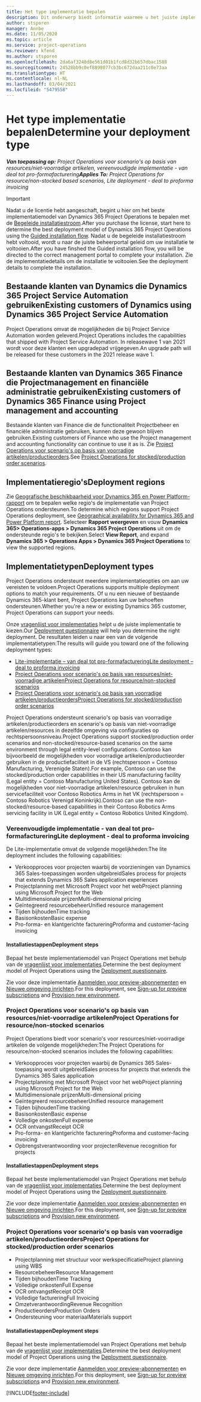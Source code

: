 ```yaml
---
title: Het type implementatie bepalen
description: Dit onderwerp biedt informatie waarmee u het juiste implementatietype van projectactiviteiten voor uw bedrijf kunt bepalen.
author: stsporen
manager: Annbe
ms.date: 11/05/2020
ms.topic: article
ms.service: project-operations
ms.reviewer: kfend
ms.author: stsporen
ms.openlocfilehash: 2da6af3240d8e561d01b1fcd8d32b657dbac1588
ms.sourcegitcommit: 24528bb9c0ef8898077cb3bc672daa211c0e73aa
ms.translationtype: HT
ms.contentlocale: nl-NL
ms.lasthandoff: 03/04/2021
ms.locfileid: "5479558"
---
```

# <a name="determine-your-deployment-type"></a><span data-ttu-id="5fbc1-103">Het type implementatie bepalen</span><span class="sxs-lookup"><span data-stu-id="5fbc1-103">Determine your deployment type</span></span>

<span data-ttu-id="5fbc1-104">_**Van toepassing op:** Project Operations voor scenario's op basis van resources/niet-voorradige artikelen, vereenvoudigde implementatie - van deal tot pro-formafacturering_</span><span class="sxs-lookup"><span data-stu-id="5fbc1-104">_**Applies To:** Project Operations for resource/non-stocked based scenarios, Lite deployment - deal to proforma invoicing_</span></span>

> [!IMPORTANT]
> <span data-ttu-id="5fbc1-105">Nadat u de licentie hebt aangeschaft, begint u hier om het beste implementatiemodel van Dynamics 365 Project Operations te bepalen met de [Begeleide installatiestroom](https://aka.ms/provisionprojectoperations).</span><span class="sxs-lookup"><span data-stu-id="5fbc1-105">After you purchase the license, start here to determine the best deployment model of Dynamics 365 Project Operations using the [Guided installation flow](https://aka.ms/provisionprojectoperations).</span></span>
> <span data-ttu-id="5fbc1-106">Nadat u de begeleide installatiestroom hebt voltooid, wordt u naar de juiste beheerportal geleid om uw installatie te voltooien.</span><span class="sxs-lookup"><span data-stu-id="5fbc1-106">After you have finshed the Guided installation flow, you will be directed to the correct management portal to complete your installation.</span></span> <span data-ttu-id="5fbc1-107">Zie de implementatiedetails om de installatie te voltooien.</span><span class="sxs-lookup"><span data-stu-id="5fbc1-107">See the deployment details to complete the installation.</span></span>


## <a name="existing-customers-of-dynamics-using-dynamics-365-project-service-automation"></a><span data-ttu-id="5fbc1-108">Bestaande klanten van Dynamics die Dynamics 365 Project Service Automation gebruiken</span><span class="sxs-lookup"><span data-stu-id="5fbc1-108">Existing customers of Dynamics using Dynamics 365 Project Service Automation</span></span>
<span data-ttu-id="5fbc1-109">Project Operations omvat de mogelijkheden die bij Project Service Automation worden geleverd.</span><span class="sxs-lookup"><span data-stu-id="5fbc1-109">Project Operations includes the capabilities that shipped with Project Service Automation.</span></span> <span data-ttu-id="5fbc1-110">In releasewave 1 van 2021 wordt voor deze klanten een upgradepad vrijgegeven.</span><span class="sxs-lookup"><span data-stu-id="5fbc1-110">An upgrade path will be released for these customers in the 2021 release wave 1.</span></span>

## <a name="existing-customers-of-dynamics-365-finance-using-project-management-and-accounting"></a><span data-ttu-id="5fbc1-111">Bestaande klanten van Dynamics 365 Finance die Projectmanagement en financiële administratie gebruiken</span><span class="sxs-lookup"><span data-stu-id="5fbc1-111">Existing customers of Dynamics 365 Finance using Project management and accounting</span></span> 

<span data-ttu-id="5fbc1-112">Bestaande klanten van Finance die de functionaliteit Projectbeheer en financiële administratie gebruiken, kunnen deze gewoon blijven gebruiken.</span><span class="sxs-lookup"><span data-stu-id="5fbc1-112">Existing customers of Finance who use the Project management and accounting functionality can continue to use it as is.</span></span> <span data-ttu-id="5fbc1-113">Zie [Project Operations voor scenario's op basis van voorradige artikelen/productieorders](#pma).</span><span class="sxs-lookup"><span data-stu-id="5fbc1-113">See [Project Operations for stocked/production order scenarios](#pma).</span></span>


## <a name="deployment-regions"></a><span data-ttu-id="5fbc1-114">Implementatieregio's</span><span class="sxs-lookup"><span data-stu-id="5fbc1-114">Deployment regions</span></span>
<span data-ttu-id="5fbc1-115">Zie [Geografische beschikbaarheid voor Dynamics 365 en Power Platform-rapport](https://dynamics.microsoft.com/en-us/geographic-availability/) om te bepalen welke regio's de implementatie van Project Operations ondersteunen.</span><span class="sxs-lookup"><span data-stu-id="5fbc1-115">To determine which regions support Project Operations deployment, see [Geographical availability for Dynamics 365 and Power Platform report](https://dynamics.microsoft.com/en-us/geographic-availability/).</span></span> <span data-ttu-id="5fbc1-116">Selecteer **Rapport weergeven** en vouw **Dynamics 365> Operations-apps > Dynamics 365 Project Operations** uit om de ondersteunde regio's te bekijken.</span><span class="sxs-lookup"><span data-stu-id="5fbc1-116">Select **View Report**, and expand **Dynamics 365 > Operations Apps > Dynamics 365 Project Operations** to view the supported regions.</span></span>

## <a name="deployment-types"></a><span data-ttu-id="5fbc1-117">Implementatietypen</span><span class="sxs-lookup"><span data-stu-id="5fbc1-117">Deployment types</span></span>
<span data-ttu-id="5fbc1-118">Project Operations ondersteunt meerdere implementatieopties om aan uw vereisten te voldoen.</span><span class="sxs-lookup"><span data-stu-id="5fbc1-118">Project Operations supports multiple deployment options to match your requirements.</span></span> <span data-ttu-id="5fbc1-119">Of u nu een nieuwe of bestaande Dynamics 365-klant bent, Project Operations kan uw behoeften ondersteunen.</span><span class="sxs-lookup"><span data-stu-id="5fbc1-119">Whether you're a new or existing Dynamics 365 customer, Project Operations can support your needs.</span></span>

<span data-ttu-id="5fbc1-120">Onze [vragenlijst voor implementaties](https://aka.ms/provisionprojectoperations) helpt u de juiste implementatie te kiezen.</span><span class="sxs-lookup"><span data-stu-id="5fbc1-120">Our [Deployment questionnaire](https://aka.ms/provisionprojectoperations) will help you determine the right deployment.</span></span> <span data-ttu-id="5fbc1-121">De resultaten leiden u naar een van de volgende implementatietypen:</span><span class="sxs-lookup"><span data-stu-id="5fbc1-121">The results will guide you toward one of the following deployment types:</span></span>

- [<span data-ttu-id="5fbc1-122">Lite-implementatie – van deal tot pro-formafacturering</span><span class="sxs-lookup"><span data-stu-id="5fbc1-122">Lite deployment – deal to proforma invoicing</span></span>](#lite)
- [<span data-ttu-id="5fbc1-123">Project Operations voor scenario's op basis van resources/niet-voorradige artikelen</span><span class="sxs-lookup"><span data-stu-id="5fbc1-123">Project Operations for resource/non-stocked scenarios</span></span>](#integrated)
- [<span data-ttu-id="5fbc1-124">Project Operations voor scenario's op basis van voorradige artikelen/productieorders</span><span class="sxs-lookup"><span data-stu-id="5fbc1-124">Project Operations for stocked/production order scenarios</span></span>](#pma)

<span data-ttu-id="5fbc1-125">Project Operations ondersteunt scenario's op basis van voorradige artikelen/productieorders en scenario's op basis van niet-voorradige artikelen/resources in dezelfde omgeving via configuraties op rechtspersoonsniveau.</span><span class="sxs-lookup"><span data-stu-id="5fbc1-125">Project Operations support stocked/production order scenarios and non-stocked/resource-based scenarios on the same environment through legal entity-level configurations.</span></span> <span data-ttu-id="5fbc1-126">Contoso kan bijvoorbeeld de mogelijkheden voor voorradige artikelen/productieorder gebruiken in de productiefaciliteit in de VS (rechtspersoon = Contoso Manufacturing, Verenigde Staten).</span><span class="sxs-lookup"><span data-stu-id="5fbc1-126">For example, Contoso can use the stocked/production order capabilities in their US manufacturing facility (Legal entity = Contoso Manufacturing United States).</span></span> <span data-ttu-id="5fbc1-127">Contoso kan de mogelijkheden voor niet-voorradige artikelen/resource gebruiken in hun servicefaciliteit voor Contoso Robotics Arms in het VK (rechtspersoon = Contoso Robotics Verenigd Koninkrijk).</span><span class="sxs-lookup"><span data-stu-id="5fbc1-127">Contoso can use the non-stocked/resource-based capabilities in their Contoso Robotics Arms servicing facility in UK (Legal entity = Contoso Robotics United Kingdom).</span></span>

### <a name="lite-deployment---deal-to-proforma-invoicing"></a><a  name="lite"></a><span data-ttu-id="5fbc1-128">Vereenvoudigde implementatie - van deal tot pro-formafacturering</span><span class="sxs-lookup"><span data-stu-id="5fbc1-128">Lite deployment - deal to proforma invoicing</span></span>

<span data-ttu-id="5fbc1-129">De Lite-implementatie omvat de volgende mogelijkheden:</span><span class="sxs-lookup"><span data-stu-id="5fbc1-129">The lite deployment includes the following capabilities:</span></span>

- <span data-ttu-id="5fbc1-130">Verkoopproces voor projecten waarbij de voorzieningen van Dynamics 365 Sales-toepassingen worden uitgebreid</span><span class="sxs-lookup"><span data-stu-id="5fbc1-130">Sales process for projects that extends Dynamics 365 Sales application experiences</span></span>
- <span data-ttu-id="5fbc1-131">Projectplanning met Microsoft Project voor het web</span><span class="sxs-lookup"><span data-stu-id="5fbc1-131">Project planning using Microsoft Project for the Web</span></span>
- <span data-ttu-id="5fbc1-132">Multidimensionale prijzen</span><span class="sxs-lookup"><span data-stu-id="5fbc1-132">Multi-dimensional pricing</span></span>
- <span data-ttu-id="5fbc1-133">Geïntegreerd resourcebeheer</span><span class="sxs-lookup"><span data-stu-id="5fbc1-133">Unified resource management</span></span>
- <span data-ttu-id="5fbc1-134">Tijden bijhouden</span><span class="sxs-lookup"><span data-stu-id="5fbc1-134">Time tracking</span></span>
- <span data-ttu-id="5fbc1-135">Basisonkosten</span><span class="sxs-lookup"><span data-stu-id="5fbc1-135">Basic expense</span></span>
- <span data-ttu-id="5fbc1-136">Pro-forma- en klantgerichte facturering</span><span class="sxs-lookup"><span data-stu-id="5fbc1-136">Proforma and customer-facing invoicing</span></span> 

#### <a name="deployment-steps"></a><span data-ttu-id="5fbc1-137">Installatiestappen</span><span class="sxs-lookup"><span data-stu-id="5fbc1-137">Deployment steps</span></span>
<span data-ttu-id="5fbc1-138">Bepaal het beste implementatiemodel van Project Operations met behulp van de [vragenlijst voor implementaties](https://aka.ms/provisionprojectoperations).</span><span class="sxs-lookup"><span data-stu-id="5fbc1-138">Determine the best deployment model of Project Operations using the [Deployment questionnaire](https://aka.ms/provisionprojectoperations).</span></span>

<span data-ttu-id="5fbc1-139">Zie voor deze implementatie [Aanmelden voor preview-abonnementen](lite-preview-subscription-sign-up.md) en [Nieuwe omgeving inrichten](lite-deployment.md).</span><span class="sxs-lookup"><span data-stu-id="5fbc1-139">For this deployment, see [Sign-up for preview subscriptions](lite-preview-subscription-sign-up.md) and [Provision new environment](lite-deployment.md).</span></span> 


### <a name="project-operations-for-resourcenon-stocked-scenarios"></a><a name="integrated"></a><span data-ttu-id="5fbc1-140">Project Operations voor scenario's op basis van resources/niet-voorradige artikelen</span><span class="sxs-lookup"><span data-stu-id="5fbc1-140">Project Operations for resource/non-stocked scenarios</span></span>
<span data-ttu-id="5fbc1-141">Project Operations biedt voor scenario's voor resources/niet-voorradige artikelen de volgende mogelijkheden:</span><span class="sxs-lookup"><span data-stu-id="5fbc1-141">The Project Operations for resource/non-stocked scenarios includes the following capabilities:</span></span>
 
- <span data-ttu-id="5fbc1-142">Verkoopproces voor projecten waarbij de Dynamics 365 Sales-toepassing wordt uitgebreid</span><span class="sxs-lookup"><span data-stu-id="5fbc1-142">Sales process for projects that extends the Dynamics 365 Sales application</span></span>
- <span data-ttu-id="5fbc1-143">Projectplanning met Microsoft Project voor het web</span><span class="sxs-lookup"><span data-stu-id="5fbc1-143">Project planning using Microsoft Project for the Web</span></span>
- <span data-ttu-id="5fbc1-144">Multidimensionale prijzen</span><span class="sxs-lookup"><span data-stu-id="5fbc1-144">Multi-dimensional pricing</span></span>
- <span data-ttu-id="5fbc1-145">Geïntegreerd resourcebeheer</span><span class="sxs-lookup"><span data-stu-id="5fbc1-145">Unified resource management</span></span>
- <span data-ttu-id="5fbc1-146">Tijden bijhouden</span><span class="sxs-lookup"><span data-stu-id="5fbc1-146">Time tracking</span></span>
- <span data-ttu-id="5fbc1-147">Basisonkosten</span><span class="sxs-lookup"><span data-stu-id="5fbc1-147">Basic expense</span></span>
- <span data-ttu-id="5fbc1-148">Volledige onkosten</span><span class="sxs-lookup"><span data-stu-id="5fbc1-148">Full expense</span></span>
- <span data-ttu-id="5fbc1-149">OCR ontvangst</span><span class="sxs-lookup"><span data-stu-id="5fbc1-149">Receipt OCR</span></span>
- <span data-ttu-id="5fbc1-150">Pro-forma- en klantgerichte facturering</span><span class="sxs-lookup"><span data-stu-id="5fbc1-150">Proforma and customer-facing invoicing</span></span> 
- <span data-ttu-id="5fbc1-151">Opbrengstverantwoording voor projecten</span><span class="sxs-lookup"><span data-stu-id="5fbc1-151">Revenue recognition for projects</span></span>

#### <a name="deployment-steps"></a><span data-ttu-id="5fbc1-152">Installatiestappen</span><span class="sxs-lookup"><span data-stu-id="5fbc1-152">Deployment steps</span></span>
<span data-ttu-id="5fbc1-153">Bepaal het beste implementatiemodel van Project Operations met behulp van de [vragenlijst voor implementaties](https://aka.ms/provisionprojectoperations).</span><span class="sxs-lookup"><span data-stu-id="5fbc1-153">Determine the best deployment model of Project Operations using the [Deployment questionnaire](https://aka.ms/provisionprojectoperations).</span></span>

<span data-ttu-id="5fbc1-154">Zie voor deze implementatie [Aanmelden voor preview-abonnementen](resource-sign-up-preview-subscription.md) en [Nieuwe omgeving inrichten](resource-provision-new-environment.md).</span><span class="sxs-lookup"><span data-stu-id="5fbc1-154">For this deployment, see [Sign-up for preview subscriptions](resource-sign-up-preview-subscription.md) and [Provision new environment](resource-provision-new-environment.md).</span></span> 


### <a name="project-operations-for-stockedproduction-order-scenarios"></a><a name="pma"></a><span data-ttu-id="5fbc1-155">Project Operations voor scenario's op basis van voorradige artikelen/productieorders</span><span class="sxs-lookup"><span data-stu-id="5fbc1-155">Project Operations for stocked/production order scenarios</span></span>

- <span data-ttu-id="5fbc1-156">Projectplanning met structuur voor werkspecificatie</span><span class="sxs-lookup"><span data-stu-id="5fbc1-156">Project planning using WBS</span></span>
- <span data-ttu-id="5fbc1-157">Resourcebeheer</span><span class="sxs-lookup"><span data-stu-id="5fbc1-157">Resource Management</span></span>
- <span data-ttu-id="5fbc1-158">Tijden bijhouden</span><span class="sxs-lookup"><span data-stu-id="5fbc1-158">Time Tracking</span></span>
- <span data-ttu-id="5fbc1-159">Volledige onkosten</span><span class="sxs-lookup"><span data-stu-id="5fbc1-159">Full Expense</span></span>
- <span data-ttu-id="5fbc1-160">OCR ontvangst</span><span class="sxs-lookup"><span data-stu-id="5fbc1-160">Receipt OCR</span></span>
- <span data-ttu-id="5fbc1-161">Volledige facturering</span><span class="sxs-lookup"><span data-stu-id="5fbc1-161">Full Invoicing</span></span>
- <span data-ttu-id="5fbc1-162">Omzetverantwoording</span><span class="sxs-lookup"><span data-stu-id="5fbc1-162">Revenue Recognition</span></span>
- <span data-ttu-id="5fbc1-163">Productieorders</span><span class="sxs-lookup"><span data-stu-id="5fbc1-163">Production Orders</span></span>
- <span data-ttu-id="5fbc1-164">Ondersteuning voor materiaal</span><span class="sxs-lookup"><span data-stu-id="5fbc1-164">Materials support</span></span>

#### <a name="deployment-steps"></a><span data-ttu-id="5fbc1-165">Installatiestappen</span><span class="sxs-lookup"><span data-stu-id="5fbc1-165">Deployment steps</span></span>
<span data-ttu-id="5fbc1-166">Bepaal het beste implementatiemodel van Project Operations met behulp van de [vragenlijst voor implementaties](https://aka.ms/provisionprojectoperations).</span><span class="sxs-lookup"><span data-stu-id="5fbc1-166">Determine the best deployment model of Project Operations using the [Deployment questionnaire](https://aka.ms/provisionprojectoperations).</span></span>

<span data-ttu-id="5fbc1-167">Zie voor deze implementatie [Aanmelden voor preview-abonnementen](https://docs.microsoft.com/dynamics365/fin-ops-core/dev-itpro/dev-tools/sign-up-preview-subscription?toc=/dynamics365/finance/toc.json) en [Nieuwe omgeving inrichten](https://docs.microsoft.com/dynamics365/fin-ops-core/dev-itpro/deployment/deploy-demo-environment?toc=/dynamics365/finance/toc.json).</span><span class="sxs-lookup"><span data-stu-id="5fbc1-167">For this deployment, see [Sign-up for preview subscriptions](https://docs.microsoft.com/dynamics365/fin-ops-core/dev-itpro/dev-tools/sign-up-preview-subscription?toc=/dynamics365/finance/toc.json) and [Provision new environment](https://docs.microsoft.com/dynamics365/fin-ops-core/dev-itpro/deployment/deploy-demo-environment?toc=/dynamics365/finance/toc.json).</span></span> 



[!INCLUDE[footer-include](../includes/footer-banner.md)]
